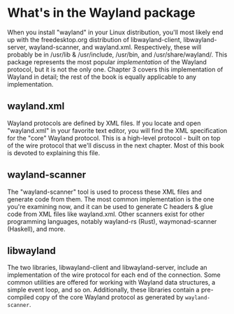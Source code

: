 # What's in the Wayland package

When you install "wayland" in your Linux distribution, you'll most likely end up
with the freedesktop.org distribution of libwayland-client, libwayland-server,
wayland-scanner, and wayland.xml. Respectively, these will probably be in
/usr/lib & /usr/include, /usr/bin, and /usr/share/wayland/. This package
represents the most popular *implementation* of the Wayland protocol, but it is
not the only one. Chapter 3 covers this implementation of Wayland in detail; the
rest of the book is equally applicable to any implementation.

## wayland.xml

Wayland protocols are defined by XML files. If you locate and open "wayland.xml"
in your favorite text editor, you will find the XML specification for the "core"
Wayland protocol. This is a high-level protocol - built on top of the wire
protocol that we'll discuss in the next chapter. Most of this book is devoted to
explaining this file.

## wayland-scanner

The "wayland-scanner" tool is used to process these XML files and generate code
from them. The most common implementation is the one you're examining now, and
it can be used to generate C headers & glue code from XML files like
wayland.xml. Other scanners exist for other programming languages, notably
wayland-rs (Rust), waymonad-scanner (Haskell), and more.

## libwayland

The two libraries, libwayland-client and libwayland-server, include an
implementation of the wire protocol for each end of the connection. Some common
utilities are offered for working with Wayland data structures, a simple event
loop, and so on. Additionally, these libraries contain a pre-compiled copy of
the core Wayland protocol as generated by `wayland-scanner`.
